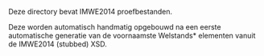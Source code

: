 Deze directory bevat IMWE2014 proefbestanden.

Deze worden automatisch handmatig opgebouwd na een eerste automatische generatie van de voornaamste Welstands* elementen
vanuit de IMWE2014 (stubbed) XSD.

